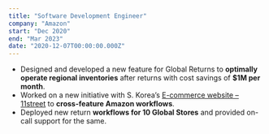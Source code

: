 ```yaml
---
title: "Software Development Engineer"
company: "Amazon"
start: "Dec 2020"
end: "Mar 2023"
date: "2020-12-07T00:00:00.000Z"
---
```


- Designed and developed a new feature for Global Returns to **optimally operate regional inventories** after returns with cost savings of **$1M per month**.
- Worked on a new initiative with S. Korea’s [E-commerce website – 11street](https://www.11st.co.kr/amazon/deal) to **cross-feature Amazon workflows**.
- Deployed new return **workflows for 10 Global Stores** and provided on-call support for the same.
